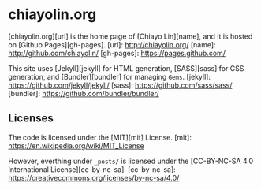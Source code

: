 # chiayolin.org

[chiayolin.org][url] is the home page of [Chiayo Lin][name], and it is hosted on [Github Pages][gh-pages].
[url]: http://chiayolin.org/
[name]: http://github.com/chiayolin/
[gh-pages]: https://pages.github.com/

This site uses [Jekyll][jekyll] for HTML generation, [SASS][sass] for CSS generation, 
and [Bundler][bundler] for managing `Gems`.
[jekyll]: https://github.com/jekyll/jekyll/
[sass]: https://github.com/sass/sass/
[bundler]: https://github.com/bundler/bundler/

## Licenses

The code is licensed under the [MIT][mit] License. 
[mit]: https://en.wikipedia.org/wiki/MIT_License

However, everthing under `_posts/` is licensed under the [CC-BY-NC-SA 4.0 International License][cc-by-nc-sa].
[cc-by-nc-sa]: https://creativecommons.org/licenses/by-nc-sa/4.0/

